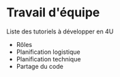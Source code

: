 # Travail d'équipe

Liste des tutoriels à développer en 4U

* Rôles
* Planification logistique
* Planification technique
* Partage du code
